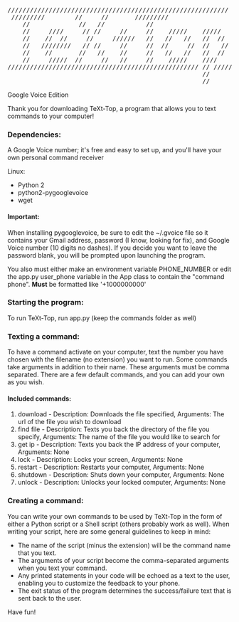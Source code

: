 <pre>
///////////////////////////////////////////////////////////
 /////////        //     //       /////////                
    //             //   //           //                         
    //     ////     // //     //     //    /////    /////   
    //    //  //     //     //////   //   //   //   //  //  
    //   ////////   // //     //     //  //     //  //   // 
    //    //       //   //    //     //   //   //   //  //  
    //     /////  //     //   //     //    /////    ////    
/////////////////////////////////////////////////// // /////     
                                                    //      
                                                    // 
</pre>

Google Voice Edition

Thank you for downloading TeXt-Top, a program that allows you to text commands to your computer!

### Dependencies:
A Google Voice number; it's free and easy to set up, and you'll have your own personal command receiver

Linux:
- Python 2
- python2-pygooglevoice
- wget

#### Important:
When installing pygooglevoice, be sure to edit the ~/.gvoice file so it contains your Gmail address, password (I know, looking for fix), and Google Voice number (10 digits no dashes).  If you decide you want to leave the password blank, you will be prompted upon launching the program.

You also must either make an environment variable PHONE_NUMBER or edit the app.py user_phone variable in the App class to contain the "command phone".  **Must**
be formatted like '+1000000000'


### Starting the program:
To run TeXt-Top, run app.py (keep the commands folder as well)

### Texting a command:
To have a command activate on your computer, text the number you have chosen with the filename (no extension) you want to run. Some commands take arguments in addition to their name. These arguments must be comma separated. There are a few default commands, and you can add your own as you wish.

#### Included commands:
1. download - Description: Downloads the file specified, Arguments: The url of the file you wish to download
2. find file - Description: Texts you back the directory of the file you specify, Arguments: The name of the file you would like to search for
3. get ip - Description: Texts you back the IP address of your computer, Arguments: None
4. lock - Description: Locks your screen, Arguments: None
5. restart - Description: Restarts your computer, Arguments: None
6. shutdown - Description: Shuts down your computer, Arguments: None
7. unlock - Description: Unlocks your locked computer, Arguments: None


### Creating a command:
You can write your own commands to be used by TeXt-Top in the form of either a Python script or a Shell script (others probably work as well). When writing your script, here are some general guidelines to keep in mind:

- The name of the script (minus the extension) will be the command name that you text.
- The arguments of your script become the comma-separated arguments when you text your command.
- Any printed statements in your code will be echoed as a text to the user, enabling you to customize the feedback to your phone.
- The exit status of the program determines the success/failure text that is sent back to the user.

Have fun!
